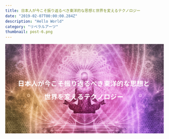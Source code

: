 ```yaml
---
title: 日本人が今こそ振り返るべき東洋的な思想と世界を変えるテクノロジー
date: "2019-02-07T00:00:00.284Z"
description: "Hello World"
category: "リベラルアーツ"
thumbnail: post-6.png
---
```


![](./post-6.png)